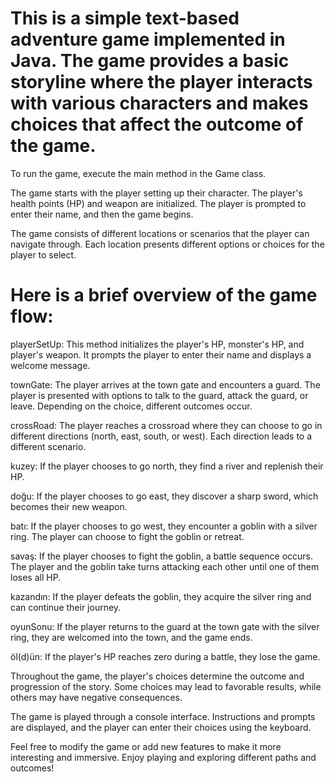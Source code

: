 # This is a simple text-based adventure game implemented in Java. The game provides a basic storyline where the player interacts with various characters and makes choices that affect the outcome of the game.

To run the game, execute the main method in the Game class.

The game starts with the player setting up their character. The player's health points (HP) and weapon are initialized. The player is prompted to enter their name, and then the game begins.

The game consists of different locations or scenarios that the player can navigate through. Each location presents different options or choices for the player to select.

# Here is a brief overview of the game flow:

playerSetUp: This method initializes the player's HP, monster's HP, and player's weapon. It prompts the player to enter their name and displays a welcome message.

townGate: The player arrives at the town gate and encounters a guard. The player is presented with options to talk to the guard, attack the guard, or leave. Depending on the choice, different outcomes occur.

crossRoad: The player reaches a crossroad where they can choose to go in different directions (north, east, south, or west). Each direction leads to a different scenario.

kuzey: If the player chooses to go north, they find a river and replenish their HP.

doğu: If the player chooses to go east, they discover a sharp sword, which becomes their new weapon.

batı: If the player chooses to go west, they encounter a goblin with a silver ring. The player can choose to fight the goblin or retreat.

savaş: If the player chooses to fight the goblin, a battle sequence occurs. The player and the goblin take turns attacking each other until one of them loses all HP.

kazandın: If the player defeats the goblin, they acquire the silver ring and can continue their journey.

oyunSonu: If the player returns to the guard at the town gate with the silver ring, they are welcomed into the town, and the game ends.

öl(d)ün: If the player's HP reaches zero during a battle, they lose the game.

Throughout the game, the player's choices determine the outcome and progression of the story. Some choices may lead to favorable results, while others may have negative consequences.

The game is played through a console interface. Instructions and prompts are displayed, and the player can enter their choices using the keyboard.

Feel free to modify the game or add new features to make it more interesting and immersive. Enjoy playing and exploring different paths and outcomes!
